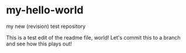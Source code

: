 # my-hello-world
my new (revision) test repository

This is a test edit of the readme file, world! Let's commit this to a branch and see how this plays out!
